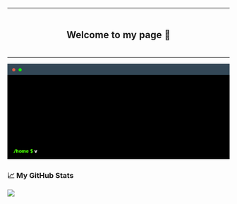 
<div align="center">
<table>
<tbody>
<td align="center" >
<img width="2000" height="0"><br>
<h2> Welcome to my page 👋 </h2>
<img width="2000" height="0">
</td>
</tbody>
</table>
</div>




<p align="center">
  <img src="https://github.com/Galvix/galvix/blob/main/terminal%20data.gif" alt="animated" />
</p>

### 📈 My GitHub Stats

<img height="180em" src="https://github-readme-stats.vercel.app/api?username=galvix&show_icons=true&hide_border=true&&count_private=true&include_all_commits=true&theme=tokyonight" />
<!--
**Galvix/galvix** is a ✨ _special_ ✨ repository because its `README.md` (this file) appears on your GitHub profile.

Here are some ideas to get you started:

- 🔭 I’m currently working on ...
- 🌱 I’m currently learning ...
- 👯 I’m looking to collaborate on ...
- 🤔 I’m looking for help with ...
- 💬 Ask me about ...
- 📫 How to reach me: ...
- 😄 Pronouns: ...
- ⚡ Fun fact: ...
-->
